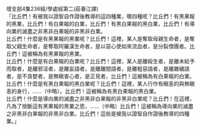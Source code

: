 增支部4集236經/學處經第二(莊春江譯)  
「比丘們！有被我以證智自作證後教導的這四種業，哪四種呢？比丘們！有黑果報的黑業，比丘們！有白果報的白業，比丘們！有黑白果報的黑白業，比丘們！有導向業的滅盡之非黑非白果報的非黑非白業。  
比丘們！什麼是有黑果報的黑業呢？比丘們！這裡，某人是奪取母親生命者，是奪取父親生命者，是奪取阿羅漢生命者，是以惡心使如來流血者，是分裂僧團者。比丘們！這被稱為有黑果報的黑業。  
比丘們！什麼是有白果報的白業呢？比丘們！這裡，某人是離殺生者，是離未給予而取者，是離邪淫者，是離妄語者，是離離間語者，是離粗惡語者，是離雜穢語者，是不貪婪者，是無瞋害心者，是正見者，比丘們！這被稱為有白果報的白業。  
比丘們！什麼是有黑白果報的黑白業呢？比丘們！這裡，某人行作有瞋恚的與無瞋恚的身行，……（中略）。比丘們！這被稱為有黑白果報的黑白業。  
比丘們！什麼是導向業的滅盡之非黑非白果報的非黑非白業呢？比丘們！在這裡，凡為了捨斷這有黑果報的黑業之思，……（中略）比丘們！這被稱為導向業的滅盡之非黑非白果報的非黑非白業。比丘們！這些是被我以證智自作證後教導的四種業。」  
  
  
